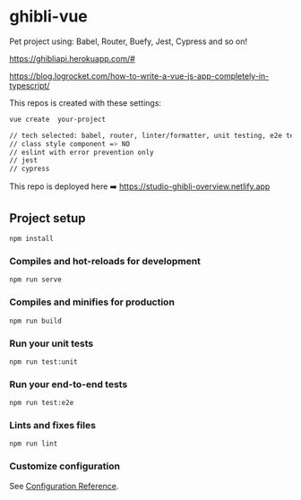 # ghibli-vue

Pet project using: Babel, Router, Buefy, Jest, Cypress and so on!

https://ghibliapi.herokuapp.com/# 

https://blog.logrocket.com/how-to-write-a-vue-js-app-completely-in-typescript/ 

This repos is created with these settings: 
```sh
vue create  your-project

// tech selected: babel, router, linter/formatter, unit testing, e2e testing.
// class style component => NO
// eslint with error prevention only
// jest
// cypress
```

This repo is deployed here ➡️  https://studio-ghibli-overview.netlify.app  


## Project setup
```
npm install
```

### Compiles and hot-reloads for development
```
npm run serve
```

### Compiles and minifies for production
```
npm run build
```

### Run your unit tests
```
npm run test:unit
```

### Run your end-to-end tests
```
npm run test:e2e
```

### Lints and fixes files
```
npm run lint
```

### Customize configuration
See [Configuration Reference](https://cli.vuejs.org/config/).
